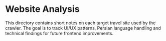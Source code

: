 # Website Analysis

This directory contains short notes on each target travel site used by the crawler. The goal is to track UI/UX patterns, Persian language handling and technical findings for future frontend improvements.
